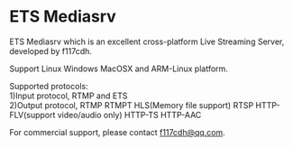 # ETS Mediasrv

ETS Mediasrv which is an excellent cross-platform Live Streaming Server, developed by f117cdh.

Support Linux Windows MacOSX and ARM-Linux platform.

Supported protocols:   
1)Input protocol, RTMP and ETS    
2)Output protocol, RTMP RTMPT HLS(Memory file support) RTSP HTTP-FLV(support video/audio only) HTTP-TS HTTP-AAC


For commercial support, please contact   f117cdh@qq.com.



